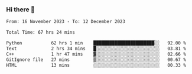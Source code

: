 ### Hi there 👋

<!--
**floyiac/floyiac** is a ✨ _special_ ✨ repository because its `README.md` (this file) appears on your GitHub profile.

Here are some ideas to get you started:

- 🔭 I’m currently working on ...
- 🌱 I’m currently learning ...
- 👯 I’m looking to collaborate on ...
- 🤔 I’m looking for help with ...
- 💬 Ask me about ...
- 📫 How to reach me: ...
- 😄 Pronouns: ...
- ⚡ Fun fact: ...
-->

<!--START_SECTION:waka-->

```txt
From: 16 November 2023 - To: 12 December 2023

Total Time: 67 hrs 24 mins

Python           62 hrs 1 min    ███████████████████████░░   92.00 %
Text             2 hrs 34 mins   █░░░░░░░░░░░░░░░░░░░░░░░░   03.81 %
C++              1 hr 47 mins    ▓░░░░░░░░░░░░░░░░░░░░░░░░   02.66 %
GitIgnore file   27 mins         ▒░░░░░░░░░░░░░░░░░░░░░░░░   00.67 %
HTML             13 mins         ░░░░░░░░░░░░░░░░░░░░░░░░░   00.33 %
```

<!--END_SECTION:waka-->
